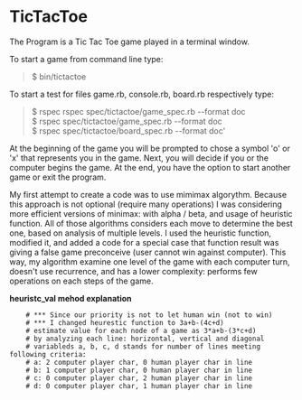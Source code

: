 TicTacToe
=========

The Program is a Tic Tac Toe game played in a terminal window.

To start a game from command line type:
>$ bin/tictactoe

To start a test for files game.rb, console.rb, board.rb respectively type:
>    $ rspec rspec spec/tictactoe/game_spec.rb --format doc  
    $ rspec spec/tictactoe/game_spec.rb --format doc  
    $ rspec spec/tictactoe/board_spec.rb --format doc'  

At the beginning of the game you will be prompted to chose a symbol 'o' or 'x' that represents you in the game. Next, you will decide if you or the computer begins the game. At the end, you have the option to start another game or exit the program.

My first attempt to create a code was to use mimimax algorythm. Because this approach is not optional (require many operations) I was considering more efficient versions of minimax: with alpha / beta, and usage of heuristic function. All of those algorithms considers each move to determine the best one, based on analysis of multiple levels. I used the heuristic function, modified it, and added a code for a special case that function result was giving a false game preconceive (user cannot win against computer). This way, my algorithm examine one level of the game with each computer turn, doesn't use recurrence, and has a lower complexity: performs few operations on each steps of the game.

**heuristc_val mehod explanation**  

        # *** Since our priority is not to let human win (not to win)  
        # *** I changed heurestic function to 3a+b-(4c+d)  
        # estimate value for each node of a game as 3*a+b-(3*c+d)  
        # by analyzing each line: horizontal, vertical and diagonal  
        # variableds a, b, c, d stands for number of lines meeting following criteria:  
        # a: 2 computer player char, 0 human player char in line  
        # b: 1 computer player char, 0 human player char in line  
        # c: 0 computer player char, 2 human player char in line  
        # d: 0 computer player char, 1 human player char in line  

